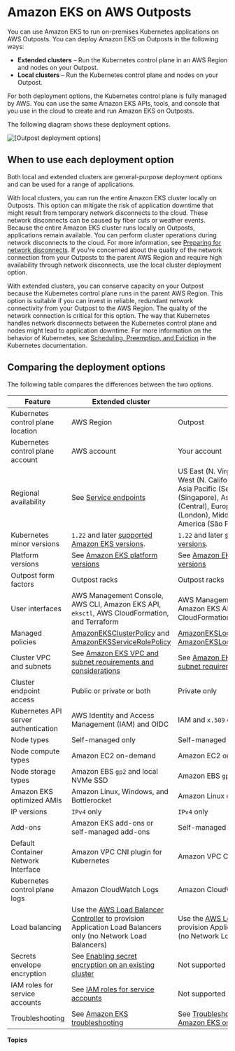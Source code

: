 # Amazon EKS on AWS Outposts<a name="eks-outposts"></a>

You can use Amazon EKS to run on\-premises Kubernetes applications on AWS Outposts\. You can deploy Amazon EKS on Outposts in the following ways:
+ **Extended clusters** – Run the Kubernetes control plane in an AWS Region and nodes on your Outpost\.
+ **Local clusters** – Run the Kubernetes control plane and nodes on your Outpost\.

For both deployment options, the Kubernetes control plane is fully managed by AWS\. You can use the same Amazon EKS APIs, tools, and console that you use in the cloud to create and run Amazon EKS on Outposts\.

The following diagram shows these deployment options\.

![\[Outpost deployment options\]](http://docs.aws.amazon.com/eks/latest/userguide/images/outposts-deployment-options.png)

## When to use each deployment option<a name="outposts-overview-when-deployment-options"></a>

Both local and extended clusters are general\-purpose deployment options and can be used for a range of applications\. 

With local clusters, you can run the entire Amazon EKS cluster locally on Outposts\. This option can mitigate the risk of application downtime that might result from temporary network disconnects to the cloud\. These network disconnects can be caused by fiber cuts or weather events\. Because the entire Amazon EKS cluster runs locally on Outposts, applications remain available\. You can perform cluster operations during network disconnects to the cloud\. For more information, see [Preparing for network disconnects](eks-outposts-network-disconnects.md)\. If you're concerned about the quality of the network connection from your Outposts to the parent AWS Region and require high availability through network disconnects, use the local cluster deployment option\.

With extended clusters, you can conserve capacity on your Outpost because the Kubernetes control plane runs in the parent AWS Region\. This option is suitable if you can invest in reliable, redundant network connectivity from your Outpost to the AWS Region\. The quality of the network connection is critical for this option\. The way that Kubernetes handles network disconnects between the Kubernetes control plane and nodes might lead to application downtime\. For more information on the behavior of Kubernetes, see [Scheduling, Preemption, and Eviction](https://kubernetes.io/docs/concepts/scheduling-eviction/) in the Kubernetes documentation\.

## Comparing the deployment options<a name="outposts-overview-comparing-deployment-options"></a>

The following table compares the differences between the two options\.


| Feature | Extended cluster | Local cluster | 
| --- | --- | --- | 
|  Kubernetes control plane location  | AWS Region | Outpost | 
|  Kubernetes control plane account  | AWS account | Your account | 
| Regional availability | See [Service endpoints](https://docs.aws.amazon.com/general/latest/gr/eks.html#eks_region) | US East \(N\. Virginia\), US East \(Ohio\), US West \(N\. California\), US West \(Oregon\), Asia Pacific \(Seoul\), Asia Pacific \(Singapore\), Asia Pacific \(Tokyo\), Canada \(Central\), Europe \(Frankfurt\), Europe \(London\), Middle East \(Bahrain\), and South America \(São Paulo\) | 
| Kubernetes minor versions | `1.22` and later [supported Amazon EKS versions](kubernetes-versions.md)\. | `1.22` and later [supported Amazon EKS versions](kubernetes-versions.md)\. | 
| Platform versions | See [Amazon EKS platform versions](platform-versions.md) | See [Amazon EKS local cluster platform versions](eks-outposts-platform-versions.md) | 
| Outpost form factors | Outpost racks | Outpost racks | 
| User interfaces | AWS Management Console, AWS CLI, Amazon EKS API, `eksctl`, AWS CloudFormation, and Terraform | AWS Management Console, AWS CLI, Amazon EKS API, eksctl, AWS CloudFormation, and Terraform | 
| Managed policies | [AmazonEKSClusterPolicy](security-iam-awsmanpol.md#security-iam-awsmanpol-AmazonEKSClusterPolicy) and [AmazonEKSServiceRolePolicy](security-iam-awsmanpol.md#security-iam-awsmanpol-AmazonEKSServiceRolePolicy) | [AmazonEKSLocalOutpostClusterPolicy](security-iam-awsmanpol.md#security-iam-awsmanpol-AmazonEKSLocalOutpostClusterPolicy) and [AmazonEKSLocalOutpostServiceRolePolicy](security-iam-awsmanpol.md#security-iam-awsmanpol-AmazonEKSLocalOutpostServiceRolePolicy) | 
| Cluster VPC and subnets | See [Amazon EKS VPC and subnet requirements and considerations](network_reqs.md) | See [Amazon EKS local cluster VPC and subnet requirements and considerations](eks-outposts-vpc-subnet-requirements.md) | 
| Cluster endpoint access | Public or private or both | Private only | 
| Kubernetes API server authentication | AWS Identity and Access Management \(IAM\) and OIDC | IAM and `x.509` certificates | 
| Node types | Self\-managed only | Self\-managed only | 
| Node compute types | Amazon EC2 on\-demand | Amazon EC2 on\-demand | 
| Node storage types | Amazon EBS `gp2` and local NVMe SSD | Amazon EBS `gp2` and local NVMe SSD | 
| Amazon EKS optimized AMIs | Amazon Linux, Windows, and Bottlerocket | Amazon Linux only | 
| IP versions | `IPv4` only | `IPv4` only | 
| Add\-ons | Amazon EKS add\-ons or self\-managed add\-ons | Self\-managed add\-ons only | 
| Default Container Network Interface | Amazon VPC CNI plugin for Kubernetes | Amazon VPC CNI plugin for Kubernetes | 
| Kubernetes control plane logs | Amazon CloudWatch Logs |  Amazon CloudWatch Logs  | 
| Load balancing | Use the [AWS Load Balancer Controller](aws-load-balancer-controller.md) to provision Application Load Balancers only \(no Network Load Balancers\) | Use the [AWS Load Balancer Controller](aws-load-balancer-controller.md) to provision Application Load Balancers only \(no Network Load Balancers\) | 
| Secrets envelope encryption | See [Enabling secret encryption on an existing cluster](enable-kms.md) | Not supported | 
| IAM roles for service accounts | See [IAM roles for service accounts](iam-roles-for-service-accounts.md) | Not supported | 
| Troubleshooting | See [Amazon EKS troubleshooting](troubleshooting.md) | See [Troubleshooting local clusters for Amazon EKS on AWS Outposts](eks-outposts-troubleshooting.md) | 

**Topics**